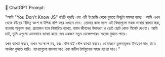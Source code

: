 

📌 ChatGPT Prompt:

"আমি "You Don't Know JS" বইটি পড়ছি এবং এটি ইংরেজি থেকে বুঝতে কিছুটা সমস্যা হচ্ছে। আমি এখন থেকে বইয়ের বিভিন্ন অংশ বা টপিক কপি করে এখানে দেব। তোমার কাজ হলো এই বিষয়গুলো সহজ ভাষায় ব্যাখ্যা করা, বাংলায় অনুবাদ করা, প্রয়োজন হলে বিস্তারিত ব্যাখ্যা, বাস্তব জীবনের উদাহরণ ও ছোট ছোট কোড স্নিপেট দেওয়া।
আমি চাই, তুমি এগুলো এমনভাবে ব্যাখ্যা করো যেন একজন নতুন ডেভেলপারও সহজে বুঝতে পারে।

যখন ব্যাখ্যা করবে, তখন সংক্ষেপে নয়, বরং স্টেপ বাই স্টেপ ব্যাখ্যা করবে। প্রয়োজনে তুলনামূলক উদাহরণ দাও যাতে পার্থক্য বুঝতে পারি। ব্যাখ্যাগুলো বাংলায় দাও এবং জটিল টার্মগুলোর সহজ ব্যাখ্যা দাও।"